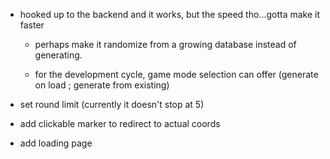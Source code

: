 - hooked up to the backend and it works, but the speed tho...gotta make it faster
    - perhaps make it randomize from a growing database instead of generating.

    - for the development cycle, game mode selection can offer (generate on load ; generate from existing)

- set round limit (currently it doesn't stop at 5)
- add clickable marker to redirect to actual coords
- add loading page